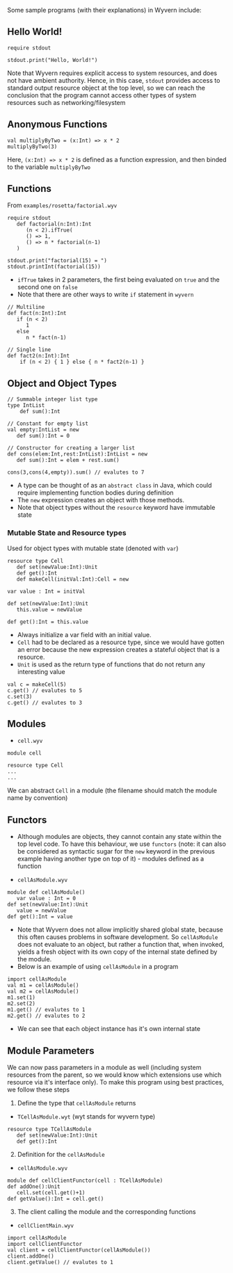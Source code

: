 <!--Inspired from https://github.com/wyvernlang/docs/raw/master/guide/wyvern-guide.pdf-->
Some sample programs (with their explanations) in Wyvern include:
## Hello World!
```
require stdout

stdout.print("Hello, World!")
```

Note that Wyvern requires explicit access to system resources, and does not have ambient authority. Hence, in this case, `stdout` provides access to standard output resource object at the top level, so we can reach the conclusion that the program cannot access other types of system resources such as networking/filesystem

## Anonymous Functions
```
val multiplyByTwo = (x:Int) => x * 2
multiplyByTwo(3)
```

Here, `(x:Int) => x * 2` is defined as a function expression, and then binded to the variable `multiplyByTwo`

## Functions

From `examples/rosetta/factorial.wyv`
```
require stdout
   def factorial(n:Int):Int
      (n < 2).ifTrue(
      () => 1,
      () => n * factorial(n-1)
   )

stdout.print("factorial(15) = ")
stdout.printInt(factorial(15))
```
- `ifTrue` takes in 2 parameters, the first being evaluated on `true` and the second one on `false`
- Note that there are other ways to write `if` statement in `wyvern`
```
// Multiline
def fact(n:Int):Int
   if (n < 2)
      1
   else
      n * fact(n-1)

// Single line
def fact2(n:Int):Int
    if (n < 2) { 1 } else { n * fact2(n-1) }
```

## Object and Object Types

```
// Summable integer list type
type IntList
    def sum():Int
    
// Constant for empty list
val empty:IntList = new
   def sum():Int = 0

// Constructor for creating a larger list
def cons(elem:Int,rest:IntList):IntList = new
   def sum():Int = elem + rest.sum()

cons(3,cons(4,empty)).sum() // evalutes to 7
```
- A type can be thought of as an `abstract class` in Java, which could require implementing function bodies during definition
- The `new` expression creates an object with those methods. 
- Note that object types without the `resource` keyword have immutable state

### Mutable State and Resource types

Used for object types with mutable state (denoted with `var`)

```
resource type Cell
   def set(newValue:Int):Unit
   def get():Int
   def makeCell(initVal:Int):Cell = new

var value : Int = initVal

def set(newValue:Int):Unit
   this.value = newValue

def get():Int = this.value
```

- Always initialize a var field with an initial value.
- `Cell` had to be declared as a resource type, since we would have gotten an error because the new expression creates a stateful object that is a resource. 
- `Unit` is used as the return type of functions that do not return any interesting value

```
val c = makeCell(5)
c.get() // evalutes to 5
c.set(3)
c.get() // evalutes to 3
```

## Modules
- `cell.wyv`
```
module cell

resource type Cell
...
...
```

We can abstract `Cell` in a module (the filename should match the module name by convention)

## Functors

  * Although modules are objects, they cannot contain any state within the top level code. To have this behaviour, we use `functors` (note: it can also be considered as syntactic sugar for the `new` keyword in the previous example having another type on top of it) - modules defined as a function


- `cellAsModule.wyv`
```
module def cellAsModule()
   var value : Int = 0
def set(newValue:Int):Unit
   value = newValue
def get():Int = value
```

- Note that Wyvern does not allow implicitly shared global state, because this often causes problems in software development. So `cellAsModule` does not evaluate to an object, but rather a function that, when invoked, yields a fresh object with its own copy of the internal state defined by the module.
- Below is an example of using `cellAsModule` in a program
```
import cellAsModule
val m1 = cellAsModule()
val m2 = cellAsModule()
m1.set(1)
m2.set(2)
m1.get() // evalutes to 1
m2.get() // evalutes to 2
```
- We can see that each object instance has it's own internal state

## Module Parameters

We can now pass parameters in a module as well (including system resources from the parent, so we would know which extensions use which resource via it's interface only). 
To make this program using best practices, we follow these steps

1. Define the type that `cellAsModule` returns
- `TCellAsModule.wyt` (wyt stands for wyvern type)
```
resource type TCellAsModule
   def set(newValue:Int):Unit
   def get():Int
```

2. Definition for the `cellAsModule`
- `cellAsModule.wyv`
```
module def cellClientFunctor(cell : TCellAsModule)
def addOne():Unit
   cell.set(cell.get()+1)
def getValue():Int = cell.get()
```

3. The client calling the module and the corresponding functions
- `cellClientMain.wyv`
```
import cellAsModule
import cellClientFunctor
val client = cellClientFunctor(cellAsModule())
client.addOne()
client.getValue() // evalutes to 1
```
